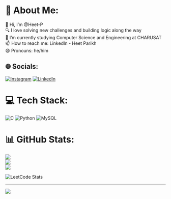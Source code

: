 # 💫 About Me:
👋 Hi, I’m @Heet-P<br>🔍 I love solving new challenges and building logic along the way<br>🌱 I’m currently studying Computer Science and Engineering at CHARUSAT<br>📫 How to reach me: LinkedIn - Heet Parikh<br>😄 Pronouns: he/him


## 🌐 Socials:
[![Instagram](https://img.shields.io/badge/Instagram-%23E4405F.svg?logo=Instagram&logoColor=white)](https://instagram.com/heet_1606) [![LinkedIn](https://img.shields.io/badge/LinkedIn-%230077B5.svg?logo=linkedin&logoColor=white)](https://www.linkedin.com/in/heet-parikh-677437211/)

# 💻 Tech Stack:
![C](https://img.shields.io/badge/c-%2300599C.svg?style=for-the-badge&logo=c&logoColor=white) ![Python](https://img.shields.io/badge/python-3670A0?style=for-the-badge&logo=python&logoColor=ffdd54) ![MySQL](https://img.shields.io/badge/mysql-4479A1.svg?style=for-the-badge&logo=mysql&logoColor=white)
# 📊 GitHub Stats:
![](https://github-readme-stats.vercel.app/api?username=Heet-P&theme=radical&hide_border=false&include_all_commits=true&count_private=false)<br/>
![](https://github-readme-streak-stats.herokuapp.com/?user=Heet-P&theme=radical&hide_border=false)<br/>
![](https://github-readme-stats.vercel.app/api/top-langs/?username=Heet-P&theme=radical&hide_border=false&include_all_commits=true&count_private=false&layout=compact)

![LeetCode Stats](https://leetcard.jacoblin.cool/Heet16?theme=dark&font=Oxygen%20Mono&ext=heatmap)

---
[![](https://visitcount.itsvg.in/api?id=Heet-P&icon=1&color=6)](https://visitcount.itsvg.in)

<!-- Proudly created with GPRM ( https://gprm.itsvg.in ) -->
